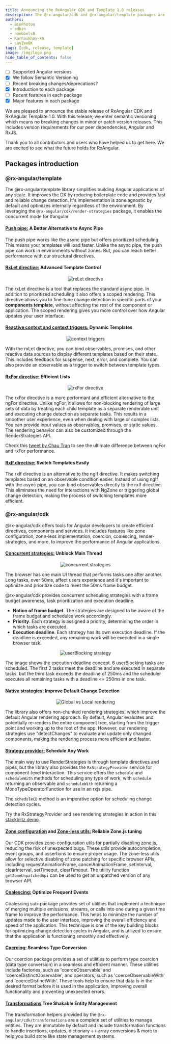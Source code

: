 ```yaml
---
title: Announcing the RxAngular CDK and Template 1.0 releases
description: The @rx-angular/cdk and @rx-angular/template packages are now stable and follow semantic versioning.
authors:
  - BioPhoton
  - edbzn
  - hoebbelsB
  - Karnaukhov-kh
  - LayZeeDK
tags: [cdk, release, template]
image: /img/logo.png
hide_table_of_contents: false
---
```


- [ ] Supported Angular versions
- [x] We follow Semantic Versioning
- [ ] Recent breaking changes/deprecations?
- [x] Introduction to each package
- [ ] Recent features in each package
- [x] Major features in each package

We are pleased to announce the stable release of RxAngular CDK and RxAngular Template 1.0. With this release, we enter semantic versioning which means no breaking changes in minor or patch version releases. This includes version requirements for our peer dependencies, Angular and RxJS.

Thank you to all contributors and users who have helped us to get here. We are excited to see what the future holds for RxAngular.

## Packages introduction

### @rx-angular/template

The @rx-angular/template library simplifies building Angular applications of any scale.
It improves the DX by reducing boilerplate code and provides fast and reliable change detection.
It's implementation is zone agnostic by default and optimizes internally regardless of the environment.
By leveraging the `@rx-angular/cdk/render-strategies` package, it enables the concurrent mode for #angular

#### [Push pipe:](https://www.rx-angular.io/docs/template/api/push-pipe) A Better Alternative to Async Pipe

The push pipe works like the async pipe but offers prioritized scheduling.
This means your templates will load faster.
Unlike the async pipe, the push pipe can work in environments without zones.
But, you can reach better performance with our structural directives.

#### [RxLet directive:](https://www.rx-angular.io/docs/template/api/let-directive) Advanced Template Control

<p align="center">
 <img src="/img/template/rx-let.png" alt="rxLet directive"/>
</p>

The rxLet directive is a tool that replaces the standard async pipe.
In addition to prioritized scheduling it also offers a scoped rendering.
This directive allows you to fine-tune change detection in specific parts of your **components template**, without affecting the rest of the component or application.
The scoped rendering gives you more control over how Angular updates your user interface.

#### [Reactive context and context triggers:](https://www.rx-angular.io/docs/template/concepts/reactive-context) Dynamic Templates

<p align="center">
 <img src="/img/template/context-triggers.png" alt="context triggers"/>
</p>

With the rxLet directive, you can bind observables, promises, and other reactive data sources to display different templates based on their state.
This includes feedback for suspense, next, error, and complete. You can also provide an observable as a trigger to switch between template types.

#### [RxFor directive:](https://www.rx-angular.io/docs/template/api/rx-for-directive) Efficient Lists

<p align="center">
 <img src="/img/template/rx-for.png" alt="rxFor directive"/>
</p>

The rxFor directive is a more performant and efficient alternative to the ngFor directive.
Unlike ngFor, it allows for non-blocking rendering of large sets of data by treating each child template as a separate renderable unit and executing change detection as separate tasks.
This results in a smoother user experience, even when dealing with large or complex lists.
You can provide input values as observables, promises, or static values.
The rendering behavior can also be customized through the RenderStrategies API.

Check this [tweet by Chau Tran](https://twitter.com/Nartc1410/status/1614114301970886656) to see the ultimate difference between ngFor and rxFor performance.

#### [RxIf directive:](https://www.rx-angular.io/docs/template/api/rx-if-directive) Switch Templates Easily

The rxIf directive is an alternative to the ngIf directive.
It makes switching templates based on an observable condition easier.
Instead of using ngIf with the async pipe, you can bind observables directly to the rxIf directive.
This eliminates the need for interactions with NgZone or triggering global change detection, making the process of switching templates more efficient.

### @rx-angular/cdk

@rx-angular/cdk offers tools for Angular developers to create efficient directives, components and services.
It includes features like zone configuration, zone-less implementation, coercion, coalescing, render-strategies, and more, to improve the performance of Angular applications.

#### [Concurrent strategies:](https://www.rx-angular.io/docs/cdk/render-strategies/strategies/concurrent-strategies) Unblock Main Thread

<p align="center">
 <img src="/img/cdk/concurrent-strategies.png" alt="concurrent strategies"/>
</p>

The browser has one main UI thread that performs tasks one after another. Long tasks, over 50ms, affect users experience and it's important to optimize and prioritize code to meet the 50ms frame budget.

@rx-angular/cdk provides concurrent scheduling strategies with a frame budget awareness, task prioritization and execution deadline.

- **Notion of frame budget**. The strategies are designed to be aware of the frame budget and schedules work accordingly.
- **Priority**. Each strategy is assigned a priority, determining the order in which tasks are executed.
- **Execution deadline**. Each strategy has its own execution deadline. If the deadline is exceeded, any remaining work will be executed in a single browser task.

<p align="center">
 <img src="/img/cdk/userBlocking-strategy.png" alt="userBlocking strategy"/>
</p>

The image shows the execution deadline concept.
6 userBlocking tasks are scheduled.
The first 2 tasks meet the deadline and are executed in separate tasks, but the third task exceeds the deadline of 250ms and the scheduler executes all remaining tasks with a deadline <= 250ms in one task.

#### [Native strategies:](https://www.rx-angular.io/docs/cdk/render-strategies/strategies/basic-strategies) Improve Default Change Detection

<p align="center">
 <img src="/img/references/global-vs-local-rendering.png" alt="Global vs Local rendering"/>
</p>

The library also offers non-chunked rendering strategies, which improve the default Angular rendering approach.
By default, Angular evaluates and potentially re-renders the entire component tree, starting from the trigger point and working up to the root of the app.
However, our rendering strategies use "detectChanges" to evaluate and update only changed components, making the rendering process more efficient and faster.

#### [Strategy provider:](https://www.rx-angular.io/docs/cdk/render-strategies/rx-strategy-provider) Schedule Any Work

The main way to use RenderStrategies is through template directives and pipes, but the library also provides the `RxStrategyProvider` service for component-level interaction.
This service offers the `schedule` and `scheduleWith` methods for scheduling any type of work, with `schedule` returning an observable and `scheduleWith` returning a MonoTypeOperatorFunction for use in an rxjs pipe.

The `scheduleCD` method is an imperative option for scheduling change detection cycles.

Try the RxStrategyProvider and see rendering strategies in action in this [stackblitz demo](https://stackblitz.com/edit/angular-ivy-1vfpoe?file=src%2Fapp%2Fapp.component.ts).

#### [Zone configuration](https://www.rx-angular.io/docs/cdk/zone-configurations) and [Zone-less utils:](https://www.rx-angular.io/docs/cdk/zone-less) Reliable Zone.js tuning

Our CDK provides zone-configuration utils for partially disabling zone.js, reducing the risk of unexpected bugs.
These utils provide autocompletion, event groups, and assertions to ensure proper usage.
The zone-less utils allow for selective disabling of zone patching for specific browser APIs, including requestAnimationFrame, cancelAnimationFrame, setInterval, clearInterval, setTimeout, clearTimeout.
The utility function `getZoneUnpatchedApi` can be used to get an unpatched version of any browser API.

#### [Coalescing:](https://www.rx-angular.io/docs/cdk/coalescing) Optimize Frequent Events

Coalescing sub-package provides set of utilities that implement a technique of merging multiple emissions, streams, or calls into one during a given time frame to improve the performance.
This helps to minimize the number of updates made to the user interface, improving the overall efficiency and speed of the application.
This technique is one of the key building blocks for optimizing change detection cycles in Angular, and is utilized to ensure that the application is functioning smoothly and effectively.

#### [Coercing:](https://www.rx-angular.io/docs/cdk/coercing) Seamless Type Conversion

Our coercion package provides a set of utilities to perform type coercion (data type conversion) in a seamless and efficient manner.
These utilities include factories, such as 'coerceObservable' and 'coerceDistinctObservable', and operators, such as 'coerceObservableWith' and 'coerceDistinctWith'.
These tools help to ensure that data is in the desired format before it is used in the application, improving overall functionality and preventing unexpected errors.

#### [Transformations](https://www.rx-angular.io/docs/cdk/api/transformation-helpers) Tree Shakable Entity Management

The transformation helpers provided by the `@rx-angular/cdk/transformations` are a complete set of utilities to manage entities. They are immutable by default and include transformation functions to handle insertions, updates, dictionary <-> array conversions & more to help you build store like state management systems.

